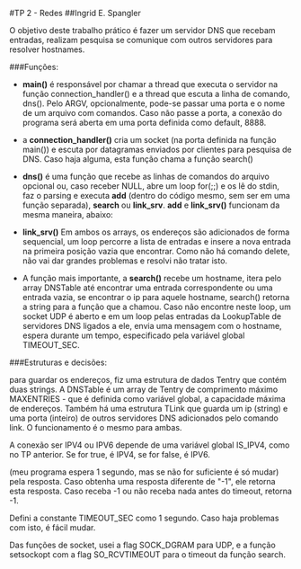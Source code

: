 
#TP 2 - Redes
##Ingrid E. Spangler

O objetivo deste trabalho prático é fazer um servidor DNS que recebam entradas, realizam pesquisa se comunique com outros servidores para resolver hostnames.

###Funções:

 - **main()** é responsável por chamar a thread que executa o servidor na função connection_handler() e a thread que escuta a linha de comando, dns(). Pelo ARGV, opcionalmente, pode-se passar uma porta e o nome de um arquivo com comandos. Caso não passe a porta, a conexão do programa será aberta em uma porta definida como default, 8888.

- a **connection_handler()** cria um socket (na porta definida na função main()) e escuta por datagramas enviados por clientes para pesquisa de DNS. Caso haja alguma, esta função chama a função search()

- **dns()** é uma função que recebe as linhas de comandos do arquivo opcional ou, caso receber NULL, abre um loop for(;;) e os lê do stdin, faz o parsing e executa **add** (dentro do código mesmo, sem ser em uma função separada), **search** ou **link_srv**. **add** e **link_srv()** funcionam da mesma maneira, abaixo:
- **link_srv()** Em ambos os arrays, os endereços são adicionados de forma sequencial, um loop percorre a lista de entradas e insere a nova entrada na primeira posição vazia que encontrar. Como não há comando delete, não vai dar grandes problemas e resolvi não tratar isto.
- A função mais importante, a **search()** recebe um hostname, itera pelo array DNSTable até encontrar uma entrada correspondente ou uma entrada vazia, se encontrar o ip para aquele hostname, search() retorna a string para a função que a chamou. Caso não encontre neste loop, um socket UDP é aberto e em um loop pelas entradas da LookupTable de servidores DNS ligados a ele, envia uma mensagem com o hostname, espera durante um tempo, especificado pela variável global TIMEOUT_SEC.

###Estruturas e decisões:

para guardar os endereços, fiz uma estrutura de dados Tentry que contém duas strings. A DNSTable é um array de Tentry de comprimento máximo MAXENTRIES - que é definida como variável global, a capacidade máxima de endereços. Também há uma estrutura TLink que guarda um ip (string) e uma porta (inteiro) de outros servidores DNS adicionados pelo comando link. O funcionamento é o mesmo para ambas.


A conexão ser IPV4 ou IPV6 depende de uma variável global IS_IPV4, como no TP anterior. Se for true, é IPV4, se for false, é IPV6.

(meu programa espera 1 segundo, mas se não for suficiente é só mudar) pela resposta. Caso obtenha uma resposta diferente de "-1", ele retorna esta resposta. Caso receba -1 ou não receba nada antes do timeout, retorna -1.

Defini a constante TIMEOUT_SEC como 1 segundo. Caso haja problemas com isto, é fácil mudar.

Das funções de socket, usei a flag SOCK_DGRAM para UDP, e a função setsockopt com a flag SO_RCVTIMEOUT para o timeout da função search.



